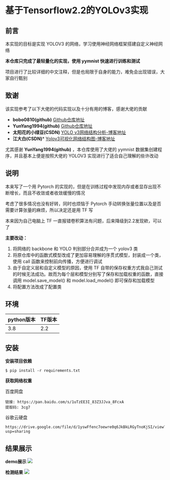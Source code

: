 # 基于Tensorflow2.2的YOLOv3实现

## 前言

本实现的目标是实现 YOLOV3 的网络，学习使用神经网络框架搭建自定义神经网络

**本仓库只完成了最轻量化的实现，使用 yymnist 快速进行训练和测试**

项目进行了比较详细的中文注释，但是也局限于自身的能力，难免会出现错误，大家自行甄别

## 致谢

该实现参考了以下大佬的代码实现以及十分有用的博客，感谢大佬的贡献

- **bobo0810(github)**  [Github仓库地址](https://github.com/bobo0810/PytorchNetHub/tree/master/Yolov3_pytorch)
- **YunYang1994(github)** [Github仓库地址](https://github.com/yqbgq/TensorFlow2.0-Examples/tree/f99fcef22caa2758b5eefce10ee789384345506d/4-Object_Detection/YOLOV3)
- **太阳花的小绿豆(CSDN)** [YOLO v3网络结构分析-博客地址](https://blog.csdn.net/qq_37541097/article/details/81214953)
- **江大白(CSDN)*** [Yolov3可视化网络结构图-博客地址](https://blog.csdn.net/nan355655600/article/details/106246355/)

尤其感谢 **YunYang1994(github)** ，本仓库使用了大佬的 yymnist 数据集创建程序，并且基本上便是按照大佬的 YOLOV3 实现进行了适合自己理解的些许改动

## 说明


本来写了一个用 Pytorch 的实现的，但是在训练过程中发现内存或者显存出现不断增长，而且不收敛或者收敛缓慢的情况

考虑了很多情况也没有好转，同时也烦恼于 Pytorch 手动转换张量位置以及是否需要计算张量的麻烦，所以决定还是用 TF 写

本来因为自己电脑上 TF 一直报错卷积算法有问题，后来降级到2.2发现欸，可以了

**主要改动：**
1. 将网络的 backbone 和 YOLO 判别部分合并成为一个 yolov3 类
2. 将原仓库中的函数式模型改成了更加容易理解的序贯式模型，封装成一个类，使用 call 函数来控制前向传播，方便进行调试
3. 由于自定义层和自定义模型的原因，使用 TF 自带的保存权重方式我自己测试的时候无法成功。故而为每个层和模型分别写了保存和加载权重的函数，直接调用 model.save_model() 和 model.load_model() 即可保存和加载模型
4. 将配置方法改成了配置类

## 环境


| python版本  |  TF版本 |
| ----------- | ----------   |
|  3.8  | 2.2   |

## 安装

**安装项目依赖**

```
$ pip install -r requirements.txt
```

**获取网络权重**

百度网盘
```angular2html
链接: https://pan.baidu.com/s/1uTzEE3I_83Z3JJva_8FcxA 
提取码: 3cg7
```

谷歌云硬盘
```angular2html
https://drive.google.com/file/d/1yswFfenc7oewre0q6JkBkLRGyTnoKjSI/view?usp=sharing
```

## 结果展示

**demo展示**
![](amos-blog.oss-accelerate.aliyuncs.com/img/21/1demo.png)

**检测结果**
![](amos-blog.oss-accelerate.aliyuncs.com/img/21/1result.png)


